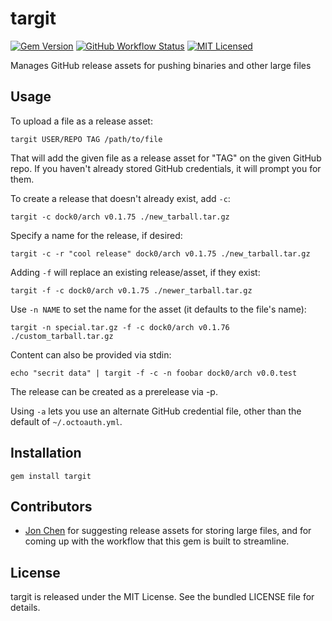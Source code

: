 targit
=========

[![Gem Version](https://img.shields.io/gem/v/targit.svg)](https://rubygems.org/gems/targit)
[![GitHub Workflow Status](https://img.shields.io/actions/github/workflow/status/akerl/targit/build.yml?branch=main)](https://github.com/akerl/targit/actions)
[![MIT Licensed](https://img.shields.io/badge/license-MIT-green.svg)](https://tldrlegal.com/license/mit-license)

Manages GitHub release assets for pushing binaries and other large files

## Usage

To upload a file as a release asset:

```
targit USER/REPO TAG /path/to/file
```

That will add the given file as a release asset for "TAG" on the given GitHub repo. If you haven't already stored GitHub credentials, it will prompt you for them.

To create a release that doesn't already exist, add `-c`:

```
targit -c dock0/arch v0.1.75 ./new_tarball.tar.gz
```

Specify a name for the release, if desired:

```
targit -c -r "cool release" dock0/arch v0.1.75 ./new_tarball.tar.gz
```

Adding `-f` will replace an existing release/asset, if they exist:

```
targit -f -c dock0/arch v0.1.75 ./newer_tarball.tar.gz
```

Use `-n NAME` to set the name for the asset (it defaults to the file's name):

```
targit -n special.tar.gz -f -c dock0/arch v0.1.76 ./custom_tarball.tar.gz
```

Content can also be provided via stdin:

```
echo "secrit data" | targit -f -c -n foobar dock0/arch v0.0.test
```

The release can be created as a prerelease via -p.

Using `-a` lets you use an alternate GitHub credential file, other than the default of `~/.octoauth.yml`.

## Installation

    gem install targit

## Contributors

* [Jon Chen](https://github.com/fly) for suggesting release assets for storing large files, and for coming up with the workflow that this gem is built to streamline.

## License

targit is released under the MIT License. See the bundled LICENSE file for details.

